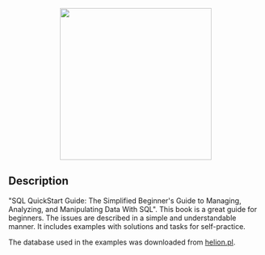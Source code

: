 <p align="center">
  <img src="https://m.media-amazon.com/images/I/61XwLWZu4WL._SL1360_.jpg" width="300" >
</p>


## Description
"SQL QuickStart Guide: The Simplified Beginner's Guide to Managing, Analyzing, and Manipulating Data With SQL". This book is a great guide for beginners. The issues are described in a simple and understandable manner. It includes examples with solutions and tasks for self-practice.

The database used in the examples was downloaded from [helion.pl](https://helion.pl/ksiazki/sql-przewodnik-dla-poczatkujacych-jak-zaczac-efektywna-prace-z-danymi-walter-shields,sqlppj.htm#format/d).

